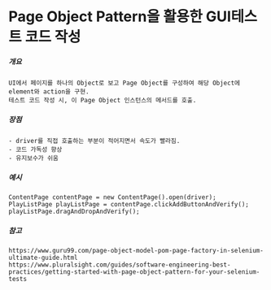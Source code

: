 # Page Object Pattern을 활용한 GUI테스트 코드 작성

##### 개요
```
UI에서 페이지를 하나의 Object로 보고 Page Object를 구성하여 해당 Object에 element와 action을 구현.
테스트 코드 작성 시, 이 Page Object 인스턴스의 메서드를 호출.
```
##### 장점
```
- driver를 직접 호출하는 부분이 적어지면서 속도가 빨라짐.
- 코드 가독성 향상
- 유지보수가 쉬움

```
##### 예시
```
ContentPage contentPage = new ContentPage().open(driver);
PlayListPage playListPage = contentPage.clickAddButtonAndVerify();
playListPage.dragAndDropAndVerify();
```

##### 참고
```
https://www.guru99.com/page-object-model-pom-page-factory-in-selenium-ultimate-guide.html
https://www.pluralsight.com/guides/software-engineering-best-practices/getting-started-with-page-object-pattern-for-your-selenium-tests
```
